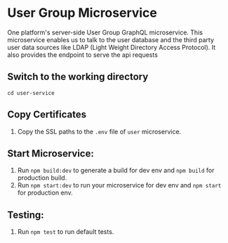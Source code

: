 User Group Microservice
=================================================

One platform's server-side User Group GraphQL microservice. This microservice enables us to talk to the user database and the third party user data sources like LDAP (Light Weight Directory Access Protocol). It also provides the endpoint to serve the api requests

Switch to the working directory
----------------------
`cd user-service`

  Copy Certificates
  ------------
  1.  Copy the SSL paths to the `.env` file of `user` microservice.

  Start Microservice:
  ------------
  1.  Run `npm build:dev` to generate a build for dev env and `npm build` for production build.
  2.  Run `npm start:dev` to run your microservice for dev env and `npm start` for production env.


  Testing:
  ------------
  1.  Run `npm test` to run default tests.
